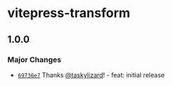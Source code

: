 # vitepress-transform

## 1.0.0

### Major Changes

- [`69736e7`](https://github.com/taskylizard/vitepress-transform/commit/69736e7b17b5d060d50f96488165d655b11a469d) Thanks [@taskylizard](https://github.com/taskylizard)! - feat: initial release
